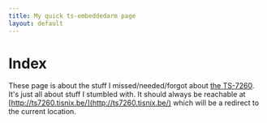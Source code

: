 ```yaml
---
title: My quick ts-embeddedarm page
layout: default
---
```


# Index

These page is about the stuff I missed/needed/forgot about [the TS-7260](http://www.embeddedarm.com/products/board-detail.php?product=TS-7260).  It's just all about stuff I stumbled with.
It should always be reachable at [http://ts7260.tisnix.be/](http://ts7260.tisnix.be/) which will be a redirect to the current location.


